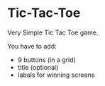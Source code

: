 # Tic-Tac-Toe
Very Simple Tic Tac Toe game.

You have to add:
- 9 buttons (in a grid)
- title (optional)
- labals for winning screens
